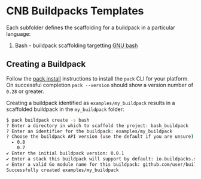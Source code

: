 # CNB Buildpacks Templates

Each subfolder defines the scaffolding for a buildpack in a particular language:

1. Bash - buildpack scaffolding targetting [GNU bash](https://www.gnu.org/software/bash/)

## Creating a Buildpack

Follow the [pack install](https://buildpacks.io/docs/tools/pack/) instructions to install the `pack` CLI for your platform.  On successful completion `pack --version` should show a version number of `0.28` or greater.

Creating a buildpack identified as `examples/my_buildpack` results in a scaffolded buildpack in the `my_buildpack` folder:

```bash
$ pack buildpack create -s bash
? Enter a directory in which to scaffold the project: bash_buildpack
? Enter an identifier for the buildpack: examples/my_buildpack
? Choose the buildpack API version (use the default if you are unsure):
  ▸ 0.8
    0.7
✔ Enter the initial buildpack version: 0.0.1
✔ Enter a stack this buildpack will support by default: io.buildpacks.samples.stacks.bionic
✔ Enter a valid Go module name for this buildpack: github.com/user/buildpack
Successfully created examples/my_buildpack
```

